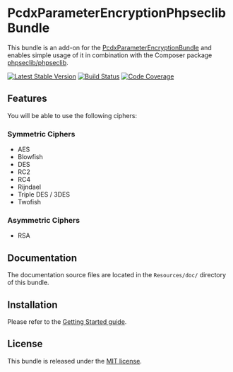 # PcdxParameterEncryptionPhpseclibBundle

This bundle is an add-on for the
[PcdxParameterEncryptionBundle](https://github.com/picodexter/PcdxParameterEncryptionBundle)
and enables simple usage of it in combination with the Composer package
[phpseclib/phpseclib](https://github.com/phpseclib/phpseclib).

[![Latest Stable Version](https://img.shields.io/packagist/v/picodexter/parameter-encryption-phpseclib-bundle.svg?style=flat)](https://packagist.org/packages/picodexter/parameter-encryption-phpseclib-bundle)
[![Build Status](https://img.shields.io/travis/picodexter/PcdxParameterEncryptionPhpseclibBundle/master.svg?style=flat)](https://travis-ci.org/picodexter/PcdxParameterEncryptionPhpseclibBundle)
[![Code Coverage](https://img.shields.io/coveralls/picodexter/PcdxParameterEncryptionPhpseclibBundle/master.svg?style=flat)](https://coveralls.io/github/picodexter/PcdxParameterEncryptionPhpseclibBundle)

## Features

You will be able to use the following ciphers:

### Symmetric Ciphers

*   AES
*   Blowfish
*   DES
*   RC2
*   RC4
*   Rijndael
*   Triple DES / 3DES
*   Twofish

### Asymmetric Ciphers

*   RSA

## Documentation

The documentation source files are located in the `Resources/doc/` directory of
this bundle.

## Installation

Please refer to the [Getting Started guide](Resources/doc/getting-started.rst).

## License

This bundle is released under the [MIT license](LICENSE).
